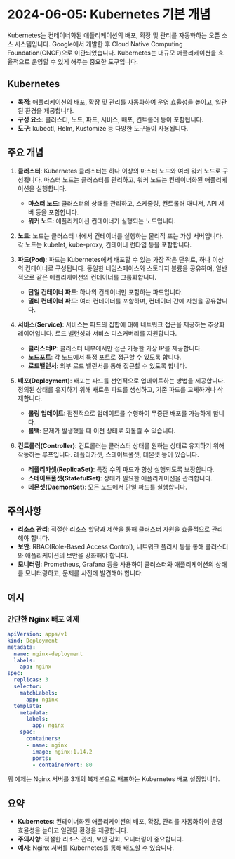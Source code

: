 # 2024-06-05: Kubernetes 기본 개념

Kubernetes는 컨테이너화된 애플리케이션의 배포, 확장 및 관리를 자동화하는 오픈 소스 시스템입니다. Google에서 개발한 후 Cloud Native Computing Foundation(CNCF)으로 이관되었습니다. Kubernetes는 대규모 애플리케이션을 효율적으로 운영할 수 있게 해주는 중요한 도구입니다.

## Kubernetes

- **목적**: 애플리케이션의 배포, 확장 및 관리를 자동화하여 운영 효율성을 높이고, 일관된 환경을 제공합니다.
- **구성 요소**: 클러스터, 노드, 파드, 서비스, 배포, 컨트롤러 등이 포함됩니다.
- **도구**: kubectl, Helm, Kustomize 등 다양한 도구들이 사용됩니다.

## 주요 개념

1. **클러스터**: Kubernetes 클러스터는 하나 이상의 마스터 노드와 여러 워커 노드로 구성됩니다. 마스터 노드는 클러스터를 관리하고, 워커 노드는 컨테이너화된 애플리케이션을 실행합니다.
    - **마스터 노드**: 클러스터의 상태를 관리하고, 스케줄링, 컨트롤러 매니저, API 서버 등을 포함합니다.
    - **워커 노드**: 애플리케이션 컨테이너가 실행되는 노드입니다.

2. **노드**: 노드는 클러스터 내에서 컨테이너를 실행하는 물리적 또는 가상 서버입니다. 각 노드는 kubelet, kube-proxy, 컨테이너 런타임 등을 포함합니다.

3. **파드(Pod)**: 파드는 Kubernetes에서 배포할 수 있는 가장 작은 단위로, 하나 이상의 컨테이너로 구성됩니다. 동일한 네임스페이스와 스토리지 볼륨을 공유하며, 일반적으로 같은 애플리케이션의 컨테이너를 그룹화합니다.
    - **단일 컨테이너 파드**: 하나의 컨테이너만 포함하는 파드입니다.
    - **멀티 컨테이너 파드**: 여러 컨테이너를 포함하며, 컨테이너 간에 자원을 공유합니다.

4. **서비스(Service)**: 서비스는 파드의 집합에 대해 네트워크 접근을 제공하는 추상화 레이어입니다. 로드 밸런싱과 서비스 디스커버리를 지원합니다.
    - **클러스터IP**: 클러스터 내부에서만 접근 가능한 가상 IP를 제공합니다.
    - **노드포트**: 각 노드에서 특정 포트로 접근할 수 있도록 합니다.
    - **로드밸런서**: 외부 로드 밸런서를 통해 접근할 수 있도록 합니다.

5. **배포(Deployment)**: 배포는 파드를 선언적으로 업데이트하는 방법을 제공합니다. 정의된 상태를 유지하기 위해 새로운 파드를 생성하고, 기존 파드를 교체하거나 삭제합니다.
    - **롤링 업데이트**: 점진적으로 업데이트를 수행하여 무중단 배포를 가능하게 합니다.
    - **롤백**: 문제가 발생했을 때 이전 상태로 되돌릴 수 있습니다.

6. **컨트롤러(Controller)**: 컨트롤러는 클러스터 상태를 원하는 상태로 유지하기 위해 작동하는 루프입니다. 레플리카셋, 스테이트풀셋, 데몬셋 등이 있습니다.
    - **레플리카셋(ReplicaSet)**: 특정 수의 파드가 항상 실행되도록 보장합니다.
    - **스테이트풀셋(StatefulSet)**: 상태가 필요한 애플리케이션을 관리합니다.
    - **데몬셋(DaemonSet)**: 모든 노드에서 단일 파드를 실행합니다.

## 주의사항

- **리소스 관리**: 적절한 리소스 할당과 제한을 통해 클러스터 자원을 효율적으로 관리해야 합니다.
- **보안**: RBAC(Role-Based Access Control), 네트워크 폴리시 등을 통해 클러스터와 애플리케이션의 보안을 강화해야 합니다.
- **모니터링**: Prometheus, Grafana 등을 사용하여 클러스터와 애플리케이션의 상태를 모니터링하고, 문제를 사전에 발견해야 합니다.

## 예시

### 간단한 Nginx 배포 예제

```yaml
apiVersion: apps/v1
kind: Deployment
metadata:
  name: nginx-deployment
  labels:
    app: nginx
spec:
  replicas: 3
  selector:
    matchLabels:
      app: nginx
  template:
    metadata:
      labels:
        app: nginx
    spec:
      containers:
      - name: nginx
        image: nginx:1.14.2
        ports:
        - containerPort: 80
```
위 예제는 Nginx 서버를 3개의 복제본으로 배포하는 Kubernetes 배포 설정입니다.

## 요약
- **Kubernetes**: 컨테이너화된 애플리케이션의 배포, 확장, 관리를 자동화하여 운영 효율성을 높이고 일관된 환경을 제공합니다.
- **주의사항**: 적절한 리소스 관리, 보안 강화, 모니터링이 중요합니다.
- **예시**: Nginx 서버를 Kubernetes를 통해 배포할 수 있습니다.
